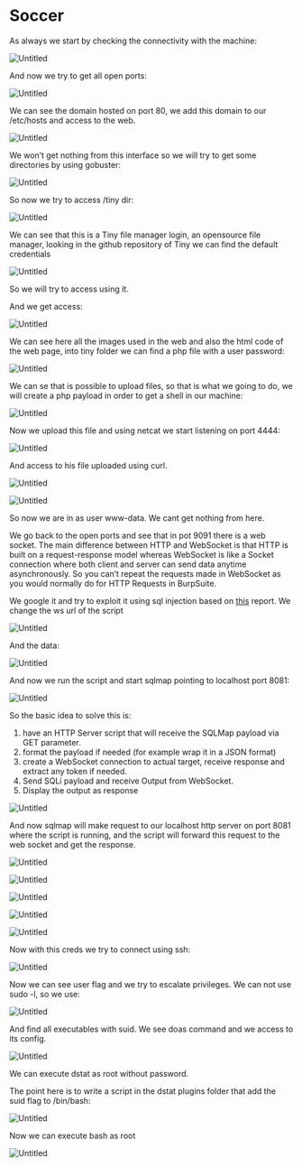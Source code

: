 # Soccer

As always we start by checking the connectivity with the machine: 

![Untitled](Soccer_imgs/Untitled.png)

And now we try to get all open ports:

![Untitled](Soccer_imgs/Untitled%201.png)

We can see the domain hosted on port 80, we add this domain to our /etc/hosts and access to the web.

![Untitled](Soccer_imgs/Untitled%202.png)

We won’t get nothing from this interface so we will try to get some directories by using gobuster:

![Untitled](Soccer_imgs/Untitled%203.png)

So now we try to access /tiny dir:

![Untitled](Soccer_imgs/Untitled%204.png)

We can see that this is a Tiny file manager login, an opensource file manager, looking in the github repository of Tiny we can find the default credentials 

![Untitled](Soccer_imgs/Untitled%205.png)

So we will try to access using it.

And we get access:

![Untitled](Soccer_imgs/Untitled%206.png)

We can see here all the images used in the web and also the html code of the web page, into tiny folder we can find a php file with a user password:

![Untitled](Soccer_imgs/Untitled%207.png)

We can se that is possible to upload files, so that is what we going to do, we will create a php payload in order to get a shell in our machine:

![Untitled](Soccer_imgs/Untitled%208.png)

Now we upload this file and using netcat we start listening on port 4444:

![Untitled](Soccer_imgs/Untitled%209.png)

And access to his file uploaded using curl.

![Untitled](Soccer_imgs/Untitled%2010.png)

![Untitled](Soccer_imgs/Untitled%2011.png)

So now we are in as user www-data. We cant get nothing from here.

We go back to the open ports and see that in pot 9091 there is a web socket. The main difference between HTTP and WebSocket is that HTTP is built on a request-response model whereas WebSocket is like a Socket connection where both client and server can send data anytime asynchronously. So you can’t repeat the requests made in WebSocket as you would normally do for HTTP Requests in BurpSuite.

We google it and try to exploit it using sql injection based on [this](https://rayhan0x01.github.io/ctf/2021/04/02/blind-sqli-over-websocket-automation.html) report. We change the ws url of the script

![Untitled](Soccer_imgs/Untitled%2012.png)

And the data:

![Untitled](Soccer_imgs/Untitled%2013.png)

And now we run the script and start sqlmap pointing to localhost port 8081:

![Untitled](Soccer_imgs/Untitled%2014.png)

So the basic idea to solve this is:

1. have an HTTP Server script that will receive the SQLMap payload via GET parameter.
2. format the payload if needed (for example wrap it in a JSON format)
3. create a WebSocket connection to actual target, receive response and extract any token if needed.
4. Send SQLi payload and receive Output from WebSocket.
5. Display the output as response

![Untitled](Soccer_imgs/Untitled%2015.png)

And now sqlmap will make request to our localhost  http server on port 8081 where the script is running, and the script will forward this request to the web socket and get the response.

![Untitled](Soccer_imgs/Untitled%2016.png)

![Untitled](Soccer_imgs/Untitled%2017.png)

![Untitled](Soccer_imgs/Untitled%2018.png)

![Untitled](Soccer_imgs/Untitled%2019.png)

![Untitled](Soccer_imgs/Untitled%2020.png)

Now with this creds we try to connect using ssh:

![Untitled](Soccer_imgs/Untitled%2021.png)

Now we can see user flag and we try to escalate privileges. We can not use sudo -l, so we use:

![Untitled](Soccer_imgs/Untitled%2022.png)

And find all executables with suid. We see doas command and we access to its config. 

![Untitled](Soccer_imgs/Untitled%2023.png)

We can execute dstat as root without password.

The point here is to write a script in the dstat plugins folder that add the suid flag to /bin/bash:

![Untitled](Soccer_imgs/Untitled%2024.png)

Now we can execute bash as root

![Untitled](Soccer_imgs/Untitled%2025.png)